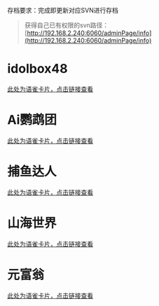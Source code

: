 存档要求：完成即更新对应SVN进行存档

> 获得自己已有权限的svn路径：[http://192.168.2.240:6060/adminPage/info](http://192.168.2.240:6060/adminPage/info)
>

# idolbox48
[此处为语雀卡片，点击链接查看](https://www.yuque.com/bb9196/rgqlf2/ec26mevzwi6y7k7o#QnVcj)

# Ai鹦鹉团
[此处为语雀卡片，点击链接查看](https://www.yuque.com/bb9196/rgqlf2/ec26mevzwi6y7k7o#FJmCk)

# 捕鱼达人
[此处为语雀卡片，点击链接查看](https://www.yuque.com/bb9196/rgqlf2/ec26mevzwi6y7k7o#uo0Nf)

# 山海世界
[此处为语雀卡片，点击链接查看](https://www.yuque.com/bb9196/rgqlf2/ec26mevzwi6y7k7o#WsFU0)

# 元富翁
[此处为语雀卡片，点击链接查看](https://www.yuque.com/bb9196/rgqlf2/ec26mevzwi6y7k7o#PiFBI)

